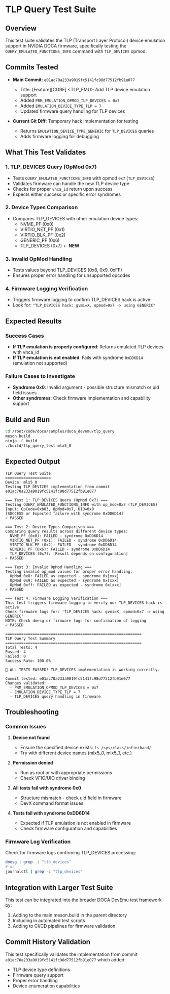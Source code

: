 # TLP Query Test Suite

## Overview
This test suite validates the TLP (Transport Layer Protocol) device emulation support in NVIDIA DOCA firmware, specifically testing the `QUERY_EMULATED_FUNCTIONS_INFO` command with `TLP_DEVICES` opmod.

## Commits Tested
- **Main Commit**: `e01ac70a233a9019fc5141fc98d77512fb91e077`
  - Title: [Feature][CORE] <TLP_EMU> Add TLP device emulation support
  - Added `PRM_EMULATION_OPMOD_TLP_DEVICES = 0x7`
  - Added `EMULATION_DEVICE_TYPE_TLP = 7`
  - Updated firmware query handling for TLP devices

- **Current Git Diff**: Temporary hack implementation for testing
  - Returns `EMULATION_DEVICE_TYPE_GENERIC` for `TLP_DEVICES` queries
  - Adds firmware logging for debugging

## What This Test Validates

### 1. TLP_DEVICES Query (OpMod 0x7)
- Tests `QUERY_EMULATED_FUNCTIONS_INFO` with opmod `0x7` (`TLP_DEVICES`)
- Validates firmware can handle the new TLP device type
- Checks for proper `vhca_id` return upon success
- Expects either success or specific error syndromes

### 2. Device Types Comparison  
- Compares TLP_DEVICES with other emulation device types:
  - NVME_PF (0x0)
  - VIRTIO_NET_PF (0x1)
  - VIRTIO_BLK_PF (0x2)
  - GENERIC_PF (0x6)
  - TLP_DEVICES (0x7) ← **NEW**

### 3. Invalid OpMod Handling
- Tests values beyond TLP_DEVICES (0x8, 0x9, 0xFF)
- Ensures proper error handling for unsupported opcodes

### 4. Firmware Logging Verification
- Triggers firmware logging to confirm TLP_DEVICES hack is active
- Look for: `"TLP_DEVICES hack: gvmi=X, opmod=0x7 -> using GENERIC"`

## Expected Results

### Success Cases
- **If TLP emulation is properly configured**: Returns emulated TLP devices with vhca_id
- **If TLP emulation is not enabled**: Fails with syndrome `0xDD6D14` (emulation not supported)

### Failure Cases to Investigate
- **Syndrome 0x0**: Invalid argument - possible structure mismatch or uid field issues
- **Other syndromes**: Check firmware implementation and capability support

## Build and Run

```bash
cd /root/code/doca/samples/doca_devemu/tlp_query
meson build
ninja -C build
./build/tlp_query_test mlx5_0
```

## Expected Output

```
TLP Query Test Suite
====================
Device: mlx5_0
Testing TLP_DEVICES implementation from commit e01ac70a233a9019fc5141fc98d77512fb91e077

=== Test 1: TLP_DEVICES Query (OpMod 0x7) ===
Testing QUERY_EMULATED_FUNCTIONS_INFO with op_mod=0x7 (TLP_DEVICES)
Input: OpCode=0xb03, OpMod=0x7, UID=0x0
[SUCCESS or Expected failure with syndrome 0xDD6D14]
✓ PASSED

=== Test 2: Device Types Comparison ===
Comparing query results across different device types:
  NVME_PF (0x0): FAILED - syndrome 0xDD6D14
  VIRTIO_NET_PF (0x1): FAILED - syndrome 0xDD6D14  
  VIRTIO_BLK_PF (0x2): FAILED - syndrome 0xDD6D14
  GENERIC_PF (0x6): FAILED - syndrome 0xDD6D14
  TLP_DEVICES (0x7): [Result depends on configuration]
✓ PASSED

=== Test 3: Invalid OpMod Handling ===
Testing invalid op_mod values for proper error handling:
  OpMod 0x8: FAILED as expected - syndrome 0x[xxx]
  OpMod 0x9: FAILED as expected - syndrome 0x[xxx]
  OpMod 0xff: FAILED as expected - syndrome 0x[xxx]
✓ PASSED

=== Test 4: Firmware Logging Verification ===
This test triggers firmware logging to verify our TLP_DEVICES hack is active
Check firmware logs for: 'TLP_DEVICES hack: gvmi=X, opmod=0x7 -> using GENERIC'
NOTE: Check dmesg or firmware logs for confirmation of logging
✓ PASSED

============================================================
TLP Query Test Summary
============================================================
Total Tests: 4
Passed: 4
Failed: 0
Success Rate: 100.0%

🎉 ALL TESTS PASSED! TLP_DEVICES implementation is working correctly.

Commit tested: e01ac70a233a9019fc5141fc98d77512fb91e077
Changes validated:
  - PRM_EMULATION_OPMOD_TLP_DEVICES = 0x7
  - EMULATION_DEVICE_TYPE_TLP = 7
  - TLP_DEVICES query handling in firmware
```

## Troubleshooting

### Common Issues

1. **Device not found**
   - Ensure the specified device exists: `ls /sys/class/infiniband/`
   - Try with different device names (mlx5_0, mlx5_1, etc.)

2. **Permission denied**
   - Run as root or with appropriate permissions
   - Check VFIO/UIO driver binding

3. **All tests fail with syndrome 0x0**
   - Structure mismatch - check uid field in firmware
   - DevX command format issues

4. **Tests fail with syndrome 0xDD6D14**
   - Expected if TLP emulation is not enabled in firmware
   - Check firmware configuration and capabilities

### Firmware Log Verification

Check for firmware logs confirming TLP_DEVICES processing:
```bash
dmesg | grep -i "tlp_devices"
# or
journalctl | grep -i "tlp_devices"
```

## Integration with Larger Test Suite

This test can be integrated into the broader DOCA DevEmu test framework by:
1. Adding to the main meson.build in the parent directory
2. Including in automated test scripts
3. Adding to CI/CD pipelines for firmware validation

## Commit History Validation

This test specifically validates the implementation from commit `e01ac70a233a9019fc5141fc98d77512fb91e077` which added:
- TLP device type definitions
- Firmware query support
- Proper error handling
- Device enumeration capabilities 